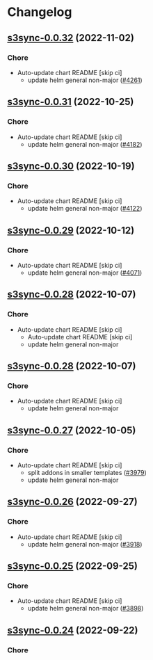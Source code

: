 # Changelog



## [s3sync-0.0.32](https://github.com/truecharts/charts/compare/s3sync-0.0.31...s3sync-0.0.32) (2022-11-02)

### Chore

- Auto-update chart README [skip ci]
  - update helm general non-major ([#4261](https://github.com/truecharts/charts/issues/4261))




## [s3sync-0.0.31](https://github.com/truecharts/charts/compare/s3sync-0.0.30...s3sync-0.0.31) (2022-10-25)

### Chore

- Auto-update chart README [skip ci]
  - update helm general non-major ([#4182](https://github.com/truecharts/charts/issues/4182))




## [s3sync-0.0.30](https://github.com/truecharts/charts/compare/s3sync-0.0.29...s3sync-0.0.30) (2022-10-19)

### Chore

- Auto-update chart README [skip ci]
  - update helm general non-major ([#4122](https://github.com/truecharts/charts/issues/4122))




## [s3sync-0.0.29](https://github.com/truecharts/charts/compare/s3sync-0.0.28...s3sync-0.0.29) (2022-10-12)

### Chore

- Auto-update chart README [skip ci]
  - update helm general non-major ([#4071](https://github.com/truecharts/charts/issues/4071))




## [s3sync-0.0.28](https://github.com/truecharts/charts/compare/s3sync-0.0.27...s3sync-0.0.28) (2022-10-07)

### Chore

- Auto-update chart README [skip ci]
  - Auto-update chart README [skip ci]
  - update helm general non-major




## [s3sync-0.0.28](https://github.com/truecharts/charts/compare/s3sync-0.0.27...s3sync-0.0.28) (2022-10-07)

### Chore

- Auto-update chart README [skip ci]
  - update helm general non-major




## [s3sync-0.0.27](https://github.com/truecharts/charts/compare/s3sync-0.0.26...s3sync-0.0.27) (2022-10-05)

### Chore

- Auto-update chart README [skip ci]
  - split addons in smaller templates ([#3979](https://github.com/truecharts/charts/issues/3979))
  - update helm general non-major




## [s3sync-0.0.26](https://github.com/truecharts/charts/compare/s3sync-0.0.25...s3sync-0.0.26) (2022-09-27)

### Chore

- Auto-update chart README [skip ci]
  - update helm general non-major ([#3918](https://github.com/truecharts/charts/issues/3918))




## [s3sync-0.0.25](https://github.com/truecharts/charts/compare/s3sync-0.0.24...s3sync-0.0.25) (2022-09-25)

### Chore

- Auto-update chart README [skip ci]
  - update helm general non-major ([#3898](https://github.com/truecharts/charts/issues/3898))




## [s3sync-0.0.24](https://github.com/truecharts/charts/compare/s3sync-0.0.22...s3sync-0.0.24) (2022-09-22)

### Chore
